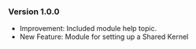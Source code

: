 ### Version 1.0.0

- Improvement: Included module help topic.
- New Feature: Module for setting up a Shared Kernel 

